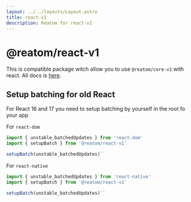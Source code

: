 ```yaml
---
layout: ../../layouts/Layout.astro
title: react-v1
description: Reatom for react-v1
---  
```

# @reatom/react-v1

This is compatible package witch allow you to use `@reatom/core-v1` with react. All docs is [here](https://reatom.js.org/#/packages/react).

## Setup batching for old React

For React 16 and 17 you need to setup batching by yourself in the root fo your app

For `react-dom`

```js
import { unstable_batchedUpdates } from 'react-dom'
import { setupBatch } from '@reatom/react-v1'

setupBatch(unstable_batchedUpdates)``
```

For `react-native`

```js
import { unstable_batchedUpdates } from 'react-native'
import { setupBatch } from '@reatom/react-v1'

setupBatch(unstable_batchedUpdates)``
```
